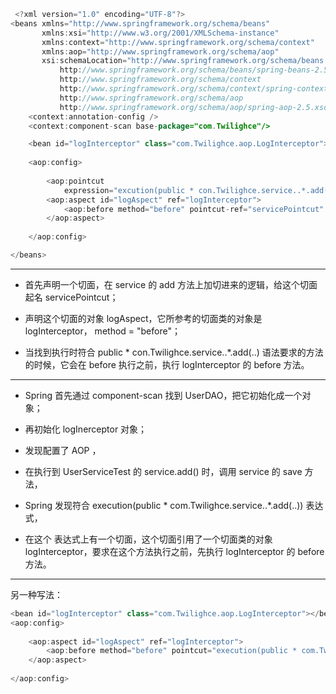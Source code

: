
```java
 <?xml version="1.0" encoding="UTF-8"?>
<beans xmlns="http://www.springframework.org/schema/beans"
       xmlns:xsi="http://www.w3.org/2001/XMLSchema-instance"
       xmlns:context="http://www.springframework.org/schema/context"
       xmlns:aop="http://www.springframework.org/schema/aop"
       xsi:schemaLocation="http://www.springframework.org/schema/beans
           http://www.springframework.org/schema/beans/spring-beans-2.5.xsd
           http://www.springframework.org/schema/context
           http://www.springframework.org/schema/context/spring-context-2.5.xsd
           http://www.springframework.org/schema/aop
           http://www.springframework.org/schema/aop/spring-aop-2.5.xsd">
	<context:annotation-config />
	<context:component-scan base-package="com.Twilighce"/>

	<bean id="logInterceptor" class="com.Twilighce.aop.LogInterceptor"></bean>  
	
	<aop:config>
		
		<aop:pointcut
		    expression="excution(public * con.Twilighce.service..*.add(..))" id = "servicePoinrcut" />
		<aop:aspect id="logAspect" ref="logInterceptor">
		    <aop:before method="before" pointcut-ref="servicePointcut" />
		</aop:aspect>
		
	</aop:config>

</beans>
```

----------

 - 首先声明一个切面，在 service 的 add 方法上加切进来的逻辑，给这个切面起名 servicePointcut；    

 - 声明这个切面的对象 logAspect，它所参考的切面类的对象是 logInterceptor，
method = "before"；

 - 当找到执行时符合  public * con.Twilighce.service..*.add(..)  语法要求的方法的时候，它会在 before 执行之前，执行 logInterceptor  的 before 方法。

----------

 - Spring 首先通过 component-scan 找到 UserDAO，把它初始化成一个对象；  

 - 再初始化 logInerceptor 对象；    

 - 发现配置了 AOP ，  

 - 在执行到 UserServiceTest 的  service.add() 时，调用 service 的 save 方法，  
  
 - Spring 发现符合 execution(public * com.Twilighce.service..*.add(..)) 表达式，  

 - 在这个 表达式上有一个切面，这个切面引用了一个切面类的对象 logInterceptor，要求在这个方法执行之前，先执行 logInterceptor  的 before 方法。

----------

另一种写法：

```java
<bean id="logInterceptor" class="com.Twilighce.aop.LogInterceptor"></bean>
<aop:config>
		
	<aop:aspect id="logAspect" ref="logInterceptor">
		<aop:before method="before" pointcut="execution(public * com.Twilighce.service..*.add(..))" />
	</aop:aspect>
		
</aop:config>
```
